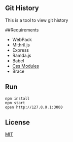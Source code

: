 ## Git History

This is a tool to view git history

##Requirements

* WebPack
* Mithril.js
* Express
* Ramda.js
* Babel
* [Css Modules](http://glenmaddern.com/articles/css-modules)
* Brace 

## Run

```
npm install
npm start
open http://127.0.0.1:3000
```

## License

[MIT](http://isekivacenz.mit-license.org/)
